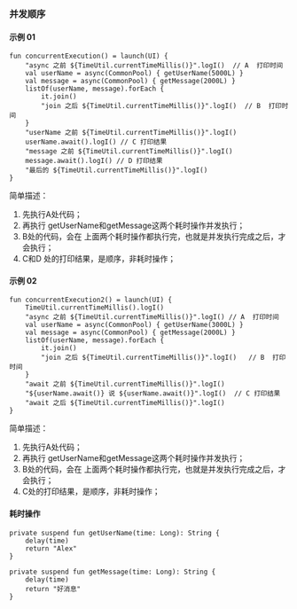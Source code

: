 ### 并发顺序  

#### 示例 01 
```
fun concurrentExecution() = launch(UI) {
    "async 之前 ${TimeUtil.currentTimeMillis()}".logI()  // A  打印时间  
    val userName = async(CommonPool) { getUserName(5000L) }
    val message = async(CommonPool) { getMessage(2000L) }
    listOf(userName, message).forEach {
        it.join()
        "join 之后 ${TimeUtil.currentTimeMillis()}".logI()  // B  打印时间
    }
    "userName 之前 ${TimeUtil.currentTimeMillis()}".logI()
    userName.await().logI() // C 打印结果 
    "message 之前 ${TimeUtil.currentTimeMillis()}".logI()
    message.await().logI() // D 打印结果 
    "最后的 ${TimeUtil.currentTimeMillis()}".logI()
}
```  
简单描述：  
1. 先执行A处代码；  
2. 再执行 getUserName和getMessage这两个耗时操作并发执行；  
3. B处的代码，会在 上面两个耗时操作都执行完，也就是并发执行完成之后，才会执行；  
4. C和D 处的打印结果，是顺序，非耗时操作；  
#### 示例 02  
```
fun concurrentExecution2() = launch(UI) {
    TimeUtil.currentTimeMillis().logI()
    "async 之前 ${TimeUtil.currentTimeMillis()}".logI() // A  打印时间  
    val userName = async(CommonPool) { getUserName(3000L) }
    val message = async(CommonPool) { getMessage(2000L) }
    listOf(userName, message).forEach {
        it.join()
        "join 之后 ${TimeUtil.currentTimeMillis()}".logI()   // B  打印时间
    }
    "await 之前 ${TimeUtil.currentTimeMillis()}".logI()
    "${userName.await()} 说 ${userName.await()}".logI()  // C 打印结果 
    "await 之后 ${TimeUtil.currentTimeMillis()}".logI()
}
``` 
简单描述：  
1. 先执行A处代码；  
2. 再执行 getUserName和getMessage这两个耗时操作并发执行；  
3. B处的代码，会在 上面两个耗时操作都执行完，也就是并发执行完成之后，才会执行；  
4. C处的打印结果，是顺序，非耗时操作；   
####  耗时操作    
```
private suspend fun getUserName(time: Long): String {
    delay(time)
    return "Alex"
}

private suspend fun getMessage(time: Long): String {
    delay(time)
    return "好消息"
}
```  
